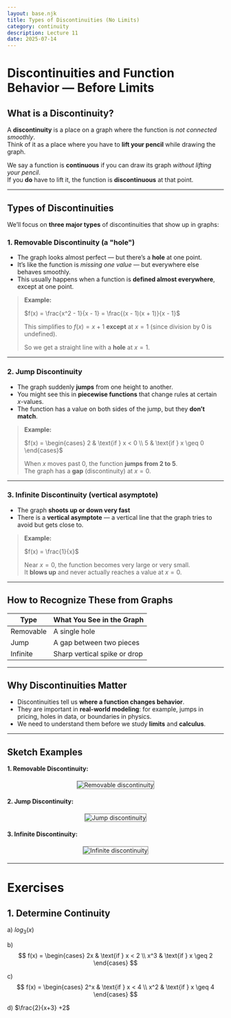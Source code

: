 ```yaml
---
layout: base.njk
title: Types of Discontinuities (No Limits)
category: continuity
description: Lecture 11
date: 2025-07-14
---
```


# Discontinuities and Function Behavior — Before Limits

## What is a Discontinuity?

A **discontinuity** is a place on a graph where the function is *not connected smoothly*.  
Think of it as a place where you have to **lift your pencil** while drawing the graph.

We say a function is **continuous** if you can draw its graph *without lifting your pencil*.  
If you **do** have to lift it, the function is **discontinuous** at that point.

---

## Types of Discontinuities

We’ll focus on **three major types** of discontinuities that show up in graphs:

### 1. Removable Discontinuity (a "hole")

- The graph looks almost perfect — but there’s a **hole** at one point.
- It’s like the function is *missing one value* — but everywhere else behaves smoothly.
- This usually happens when a function is **defined almost everywhere**, except at one point.

> **Example:**
>
> $f(x) = \frac{x^2 - 1}{x - 1} = \frac{(x - 1)(x + 1)}{x - 1}$
>
> This simplifies to $f(x) = x + 1$ **except** at $x = 1$ (since division by 0 is undefined).
>
> So we get a straight line with a **hole** at $x = 1$.

---

### 2. Jump Discontinuity

- The graph suddenly **jumps** from one height to another.
- You might see this in **piecewise functions** that change rules at certain $x$-values.
- The function has a value on both sides of the jump, but they **don’t match**.

> **Example:**
>
> $f(x) = \begin{cases}
2 & \text{if } x < 0 \\
5 & \text{if } x \geq 0
\end{cases}$
>
> When $x$ moves past 0, the function **jumps from 2 to 5**.  
> The graph has a **gap** (discontinuity) at $x = 0$.

---

### 3. Infinite Discontinuity (vertical asymptote)

- The graph **shoots up or down very fast**
- There is a **vertical asymptote** — a vertical line that the graph tries to avoid but gets close to.

> **Example:**
>
> $f(x) = \frac{1}{x}$
>
> Near $x = 0$, the function becomes very large or very small.  
> It **blows up** and never actually reaches a value at $x = 0$.

---

## How to Recognize These from Graphs

| Type                 | What You See in the Graph     |
|----------------------|-------------------------------|
| Removable            | A single hole                 |
| Jump                 | A gap between two pieces      |
| Infinite             | Sharp vertical spike or drop  |

---

## Why Discontinuities Matter

- Discontinuities tell us **where a function changes behavior**.
- They are important in **real-world modeling**: for example, jumps in pricing, holes in data, or boundaries in physics.
- We need to understand them before we study **limits** and **calculus**.

---

## Sketch Examples

**1. Removable Discontinuity:**

<div style="text-align:center; margin: 20px 0;">
    <img src="/images/11-removable-hole.png" alt="Removable discontinuity" style="max-width: 60%; border: 1px solid gray;">
</div>

**2. Jump Discontinuity:**

<div style="text-align:center; margin: 20px 0;">
    <img src="/images/11-jump.png" alt="Jump discontinuity" style="max-width: 60%; border: 1px solid gray;">
</div>

**3. Infinite Discontinuity:**

<div style="text-align:center; margin: 20px 0;">
    <img src="/images/11-infinite.png" alt="Infinite discontinuity" style="max-width: 60%; border: 1px solid gray;">
</div>

---

# Exercises
## 1. Determine Continuity 
a) $log_3(x)$

b)
$$
f(x) = 
\begin{cases}
2x & \text{if } x < 2 \\
x^3 & \text{if } x \geq 2
\end{cases}
$$


c) 
$$
f(x) = 
\begin{cases}
2^x & \text{if } x < 4 \\
x^2 & \text{if } x \geq 4
\end{cases}
$$


d) $\frac{2}{x+3} +2$

